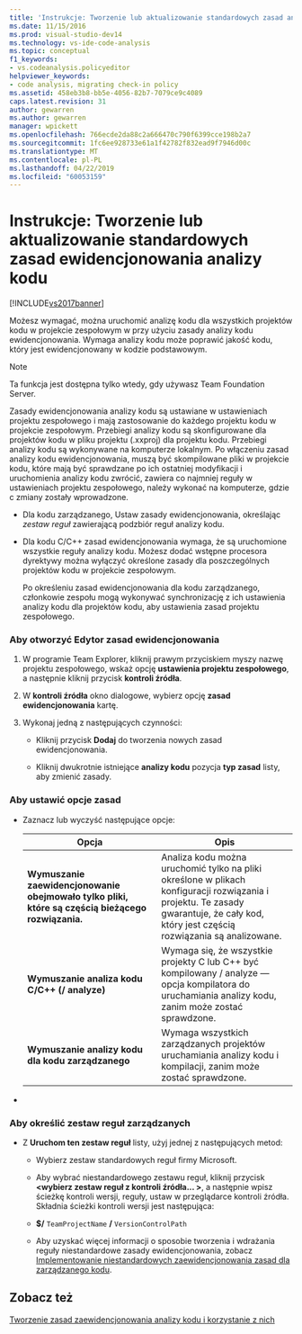 ```yaml
---
title: 'Instrukcje: Tworzenie lub aktualizowanie standardowych zasad analizy kodu ewidencjonowania | Dokumentacja firmy Microsoft'
ms.date: 11/15/2016
ms.prod: visual-studio-dev14
ms.technology: vs-ide-code-analysis
ms.topic: conceptual
f1_keywords:
- vs.codeanalysis.policyeditor
helpviewer_keywords:
- code analysis, migrating check-in policy
ms.assetid: 458eb3b8-bb5e-4056-82b7-7079ce9c4089
caps.latest.revision: 31
author: gewarren
ms.author: gewarren
manager: wpickett
ms.openlocfilehash: 766ecde2da88c2a666470c790f6399cce198b2a7
ms.sourcegitcommit: 1fc6ee928733e61a1f42782f832ead9f7946d00c
ms.translationtype: MT
ms.contentlocale: pl-PL
ms.lasthandoff: 04/22/2019
ms.locfileid: "60053159"
---
```

# <a name="how-to-create-or-update-standard-code-analysis-check-in-policies"></a>Instrukcje: Tworzenie lub aktualizowanie standardowych zasad ewidencjonowania analizy kodu
[!INCLUDE[vs2017banner](../includes/vs2017banner.md)]

Możesz wymagać, można uruchomić analizę kodu dla wszystkich projektów kodu w projekcie zespołowym w przy użyciu zasady analizy kodu ewidencjonowania. Wymaga analizy kodu może poprawić jakość kodu, który jest ewidencjonowany w kodzie podstawowym.  
  
> [!NOTE]
>  Ta funkcja jest dostępna tylko wtedy, gdy używasz Team Foundation Server.  
  
 Zasady ewidencjonowania analizy kodu są ustawiane w ustawieniach projektu zespołowego i mają zastosowanie do każdego projektu kodu w projekcie zespołowym. Przebiegi analizy kodu są skonfigurowane dla projektów kodu w pliku projektu (.xxproj) dla projektu kodu. Przebiegi analizy kodu są wykonywane na komputerze lokalnym. Po włączeniu zasad analizy kodu ewidencjonowania, muszą być skompilowane pliki w projekcie kodu, które mają być sprawdzane po ich ostatniej modyfikacji i uruchomienia analizy kodu zwrócić, zawiera co najmniej reguły w ustawieniach projektu zespołowego, należy wykonać na komputerze, gdzie c zmiany zostały wprowadzone.  
  
- Dla kodu zarządzanego, Ustaw zasady ewidencjonowania, określając *zestaw reguł* zawierającą podzbiór reguł analizy kodu.  
  
- Dla kodu C/C++ zasad ewidencjonowania wymaga, że są uruchomione wszystkie reguły analizy kodu. Możesz dodać wstępne procesora dyrektywy można wyłączyć określone zasady dla poszczególnych projektów kodu w projekcie zespołowym.  
  
  Po określeniu zasad ewidencjonowania dla kodu zarządzanego, członkowie zespołu mogą wykonywać synchronizację z ich ustawienia analizy kodu dla projektów kodu, aby ustawienia zasad projektu zespołowego.  
  
### <a name="to-open-the-check-in-policy-editor"></a>Aby otworzyć Edytor zasad ewidencjonowania  
  
1. W programie Team Explorer, kliknij prawym przyciskiem myszy nazwę projektu zespołowego, wskaż opcję **ustawienia projektu zespołowego**, a następnie kliknij przycisk **kontroli źródła**.  
  
2. W **kontroli źródła** okno dialogowe, wybierz opcję **zasad ewidencjonowania** kartę.  
  
3. Wykonaj jedną z następujących czynności:  
  
    - Kliknij przycisk **Dodaj** do tworzenia nowych zasad ewidencjonowania.  
  
    - Kliknij dwukrotnie istniejące **analizy kodu** pozycja **typ zasad** listy, aby zmienić zasady.  
  
### <a name="to-set-policy-options"></a>Aby ustawić opcje zasad  
  
- Zaznacz lub wyczyść następujące opcje:  
  
    |Opcja|Opis|  
    |------------|-----------------|  
    |**Wymuszanie zaewidencjonowanie obejmowało tylko pliki, które są częścią bieżącego rozwiązania.**|Analiza kodu można uruchomić tylko na pliki określone w plikach konfiguracji rozwiązania i projektu. Te zasady gwarantuje, że cały kod, który jest częścią rozwiązania są analizowane.|  
    |**Wymuszanie analiza kodu C/C++ (/ analyze)**|Wymaga się, że wszystkie projekty C lub C++ być kompilowany / analyze — opcja kompilatora do uruchamiania analizy kodu, zanim może zostać sprawdzone.|  
    |**Wymuszanie analizy kodu dla kodu zarządzanego**|Wymaga wszystkich zarządzanych projektów uruchamiania analizy kodu i kompilacji, zanim może zostać sprawdzone.|  
  
- 
  
### <a name="to-specify-a-managed-rule-set"></a>Aby określić zestaw reguł zarządzanych  
  
- Z **Uruchom ten zestaw reguł** listy, użyj jednej z następujących metod:  
  
    - Wybierz zestaw standardowych reguł firmy Microsoft.  
  
    - Aby wybrać niestandardowego zestawu reguł, kliknij przycisk  **\<wybierz zestaw reguł z kontroli źródła... >**, a następnie wpisz ścieżkę kontroli wersji, reguły, ustaw w przeglądarce kontroli źródła. Składnia ścieżki kontroli wersji jest następująca:  
  
    - **$/** `TeamProjectName` **/** `VersionControlPath`  
  
    - Aby uzyskać więcej informacji o sposobie tworzenia i wdrażania reguły niestandardowe zasady ewidencjonowania, zobacz [Implementowanie niestandardowych zaewidencjonowania zasad dla zarządzanego kodu](../code-quality/implementing-custom-code-analysis-check-in-policies-for-managed-code.md).  
  
## <a name="see-also"></a>Zobacz też  
 [Tworzenie zasad zaewidencjonowania analizy kodu i korzystanie z nich](../code-quality/creating-and-using-code-analysis-check-in-policies.md)
